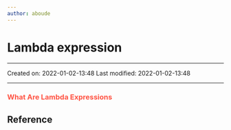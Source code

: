 ```yaml
---
author: aboude
---
```


# Lambda expression
___

Created on: 2022-01-02-13:48
Last modified: 2022-01-02-13:48

___

### <span style="color: #ff5545;text-transform: capitalize;">what are lambda expressions</span>

## Reference